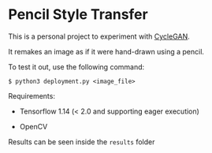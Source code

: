 # Pencil Style Transfer

This is a personal project to experiment with [CycleGAN](https://arxiv.org/abs/1703.10593).

It remakes an image as if it were hand-drawn using a pencil.

To test it out, use the following command:

```
$ python3 deployment.py <image_file>
```

Requirements:

- Tensorflow 1.14 (< 2.0 and supporting eager execution)

- OpenCV

Results can be seen inside the `results` folder
